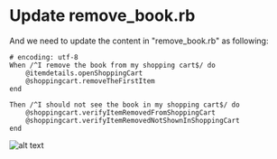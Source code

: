 # Update remove_book.rb

And we need to update the content in "remove_book.rb" as following:

<pre><code># encoding: utf-8
When /^I remove the book from my shopping cart$/ do
	@itemdetails.openShoppingCart
	@shoppingcart.removeTheFirstItem
end

Then /^I should not see the book in my shopping cart$/ do
	@shoppingcart.verifyItemRemovedFromShoppingCart
	@shoppingcart.verifyItemRemovedNotShownInShoppingCart
end
</pre></code>

![alt text](https://raw.githubusercontent.com/hy1984427/BDD-with-PageObject/master/images/UpdateRemoveBookRB.png "Update remove_book.rb")
